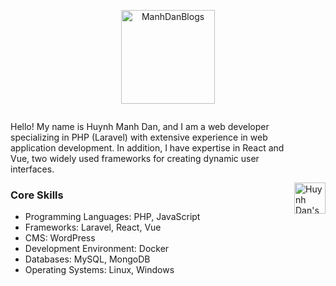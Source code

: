 <p align="center"><a href="https://manhdandev.com/" target="_blank"><img src="https://manhdandev.com/web/img/logo.webp" width="150" alt="ManhDanBlogs"></a></p>
</p>
<div style="display: flex; align-items: center;">
    <div>
        <p>
        Hello! My name is Huynh Manh Dan, and I am a web developer specializing in PHP (Laravel) with extensive experience in web application development. In addition, I have expertise in React and Vue, two widely used frameworks for creating dynamic user interfaces.
        </p>
        <h3>Core Skills</h3>
        <ul>
            <li>Programming Languages: PHP, JavaScript</li>
            <li>Frameworks: Laravel, React, Vue</li>
            <li>CMS: WordPress</li>
            <li>Development Environment: Docker</li>
            <li>Databases: MySQL, MongoDB</li>
            <li>Operating Systems: Linux, Windows</li>
        </ul>
    </div>
    <div>
        <a href="https://app.daily.dev/MDBeater">
            <img src="https://api.daily.dev/devcards/9f6c975959894ba88fdb1ca9f29c627b.png?r=vns" width="50" alt="Huynh Dan's Dev Card"/>
        </a>
    </div>
</div>
